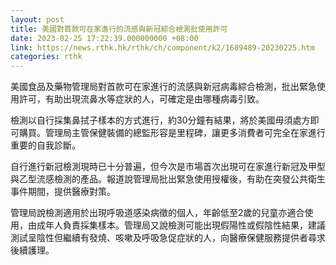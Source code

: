 ```yaml
---
layout: post
title: 美國對首款可在家進行的流感與新冠綜合檢測批使用許可
date: 2023-02-25 17:22:39.000000000 +08:00
link: https://news.rthk.hk/rthk/ch/component/k2/1689489-20230225.htm
categories: rthk
---
```


美國食品及藥物管理局對首款可在家進行的流感與新冠病毒綜合檢測，批出緊急使用許可，有助出現流鼻水等症狀的人，可確定是由哪種病毒引致。

檢測以自行採集鼻拭子樣本的方式進行，約30分鐘有結果，將於美國毋須處方即可購買。管理局主管保健裝備的總監形容是里程碑，讓更多消費者可完全在家進行重要的自我診斷。

自行進行新冠檢測現時已十分普遍，但今次是市場首次出現可在家進行新冠及甲型與乙型流感檢測的產品。報道說管理局批出緊急使用授權後，有助在突發公共衛生事件期間，提供醫療對策。

管理局說檢測適用於出現呼吸道感染病徵的個人，年齡低至2歲的兒童亦適合使用，由成年人負責採集樣本。管理局又說檢測可能出現假陽性或假陰性結果，建議測試呈陰性但繼續有發燒、咳嗽及呼吸急促症狀的人，向醫療保健服務提供者尋求後續護理。
